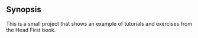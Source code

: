 ## Synopsis

This is a small project that shows an example of tutorials and exercises from the Head First book.